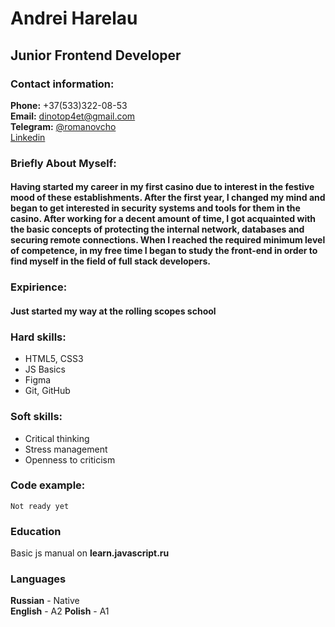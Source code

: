#     Andrei Harelau 

##    Junior Frontend Developer  

###   Contact information:

**Phone:** +37(533)322-08-53  
**Email:** dinotop4et@gmail.com  
**Telegram:** [@romanovcho](https://t.me/romanovcho)  
[Linkedin](https://www.linkedin.com/in/andr%D1%83-romanov-634669240/)  

### Briefly About Myself:  
####    Having started my career in my first casino due to interest in the festive mood of these establishments. After the first year, I changed my mind and began to get interested in security systems and tools for them in the casino. After working for a decent amount of time, I got acquainted with the basic concepts of protecting the internal network, databases and securing remote connections. When I reached the required minimum level of competence, in my free time I began to study the front-end in order to find myself in the field of full stack developers.

### Expirience:  
####    Just started my way at the rolling scopes school

### Hard skills:  
  - HTML5, CSS3
  - JS Basics
  - Figma 
  - Git, GitHub

### Soft skills:  
  - Critical thinking
  - Stress management
  - Openness to criticism 

### Code example:
    Not ready yet
  
### Education
Basic js manual on **learn.javascript.ru**

### Languages
  **Russian** - Native  
  **English** - A2
  **Polish**  - A1
